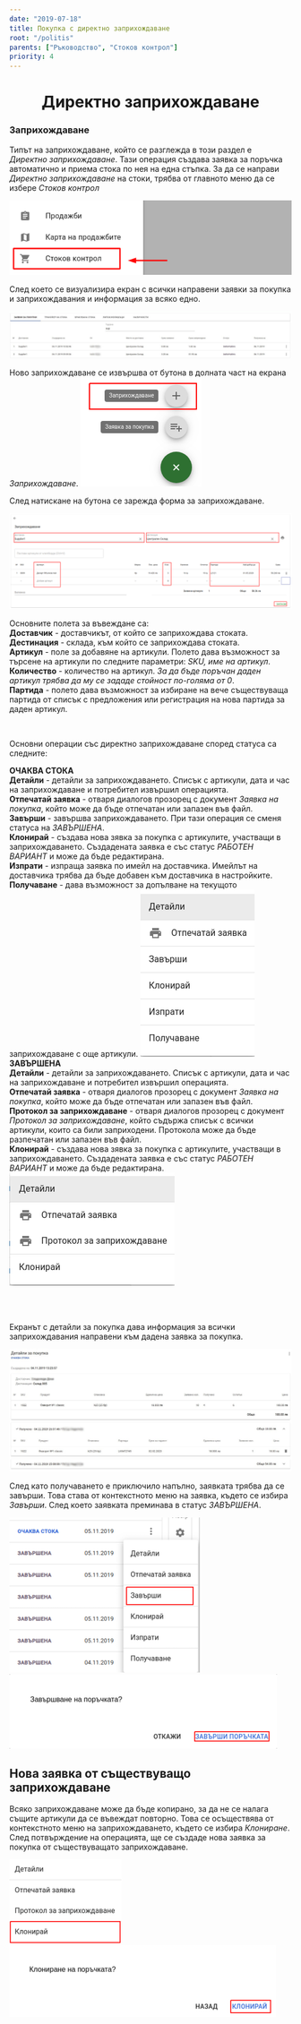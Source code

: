 ```yaml
---
date: "2019-07-18"
title: Покупка с директно заприхождаване 
root: "/politis"
parents: ["Ръководство", "Стоков контрол"]
priority: 4
---
```

<h1 align="center">
  Директно заприхождаване 
</h1>

### Заприхождаване

Типът на заприхождаване, който се разглежда в този раздел е *Директно заприхождаване*. Тази операция създава заявка за поръчка автоматично и приема стока по нея на една стъпка.
За да се направи *Директно заприхождаване* на стоки, трябва от главното меню да се избере *Стоков контрол*

![Reports](./purchase-direct-menu.bg.png "Главно меню")

След което се визуализира екран с всички направени заявки за покупка и заприхождавания и информация за всяко едно.

![Reports](../purchase-list.png "Заявки за покупка")

<split-panel>
  <panel>
    <bullet></bullet> Hово заприхождаване се извършва от бутона в долната част на екрана <i>Заприхождаване</i>.
  </panel>
  <panel>
    <img src="./add-direct-purchase.png" alt="Ново заприхождаване"/>
  </panel>
</split-panel>

<br>

След натискане на бутона се зарежда форма за заприхождаване.

![Reports](./direct-purchase.png "Заприхождаване")

Основните полета за въвеждане са:   
**Доставчик** - доставчикът, от който се заприхождава стоката.   
**Дестинация** - склада, към който се заприхождава стоката.   
**Артикул** - поле за добавяне на артикули. Полето дава възможност за търсене на артикули по следните параметри: *SKU, име на артикул*.   
**Количество** - количество на артикул. *За да бъде поръчан даден артикул трябва да му се зададе стойност по-голяма от 0*.   
**Партида** - полето дава възможност за избиране на вече съществуваща партида от списък с предложения или регистрация на нова партида за даден артикул.

<br>

Основни операции със директно заприхождаване според статуса са следните:

<split-panel>
  <panel>
    <b>ОЧАКВА СТОКА</b>
     <br> <bullet></bullet> <b>Детайли</b> - детайли за заприхождаването. Списък с артикули, дата и час на заприхождаване и потребител извършил операцията.
     <br> <bullet></bullet> <b>Отпечатай заявка</b> - отваря диалогов прозорец с документ <i>Заявка на покупка</i>, който може да бъде отпечатан или запазен във файл.
     <br> <bullet></bullet> <b>Завърши</b> - завършва заприхождаването. При тази операция се сменя статуса на  <i>ЗАВЪРШЕНА</i>.
     <br> <bullet></bullet> <b>Клонирай</b> - създава нова зявка за покупка с артикулите, участващи в заприхождаването. Създадената заявка е със статус <i>РАБОТЕН ВАРИАНТ</i> и може да бъде редактирана.
     <br> <bullet></bullet> <b>Изпрати</b> - изпраща заявка по имейл на доставчика. Имейлът на доставчика трябва да бъде добавен към доставчика в настройките.
     <br> <bullet></bullet> <b>Получаване</b> - дава възможност за допълване на текущото заприхождаване с още артикули.
  </panel>
  <panel>
    <img src="./purchase-direct-active.bg.png" alt="Статус - ОЧАКВА СТОКА"/>
  </panel>
</split-panel>

<br>

<split-panel>
  <panel>
    <b>ЗАВЪРШЕНА</b>
     <br> <bullet></bullet> <b>Детайли</b> - детайли за заприхождаването. Списък с артикули, дата и час на заприхождаване и потребител извършил операцията.
     <br> <bullet></bullet> <b>Отпечатай заявка</b> - отваря диалогов прозорец с документ <i>Заявка на покупка</i>, който може да бъде отпечатан или запазен във файл.
      <br> <bullet></bullet> <b>Протокол за заприхождаване</b> - отваря диалогов прозорец с документ <i>Протокол за заприхождаване</i>, който съдържа списък с всички артикули, които са били заприходени. Протокола може да бъде разпечатан или запазен във файл.
     <br> <bullet></bullet> <b>Клонирай</b> - създава нова зявка за покупка с артикулите, участващи в заприхождаването. Създадената заявка е със статус <i>РАБОТЕН ВАРИАНТ</i> и може да бъде редактирана.
     </panel>
  <panel>
    <img src="./purchase-direct-completed.bg.png" alt="Статус - ЗАВЪРШЕНА"/>
  </panel>
</split-panel>

<br></br>

Екранът с детайли за покупка дава информация за всички заприхождавания направени към дадена заявка за покупка.  

![Reports](../details.png "Детайли за заявка")

След като получаването е приключило напълно, заявката трябва да се завърши. Това става от контекстното меню на заявка, където се избира *Завърши*.
След което заявката преминава в статус *ЗАВЪРШЕНА*.

<split-panel>
  <panel>
    <img src="../menu-end.png" alt="Завършване"/>
  </panel>
  <panel>
    <img src="../confirm-end.png" alt="Потвърждение за завършване"/>
  </panel>
</split-panel>

<br>

## Нова заявка от съществуващо заприхождаване

Всяко заприхождаване може да бъде копирано, за да не се налага същите артикули да се въвеждат повторно. Това се осъществява от контекстното меню на заприхождаването, където се избира *Клониране*. След потвърждение на операцията, ще се създаде нова заявка за покупка от съществуващато заприхождаване.

<split-panel>
  <panel>
    <img src="../menu-cloning.png" alt="Клониране"/>
  </panel>
  <panel>
    <img src="../confirm-cloning.png" alt="Потвърждение на клониране"/>
  </panel>
</split-panel>
